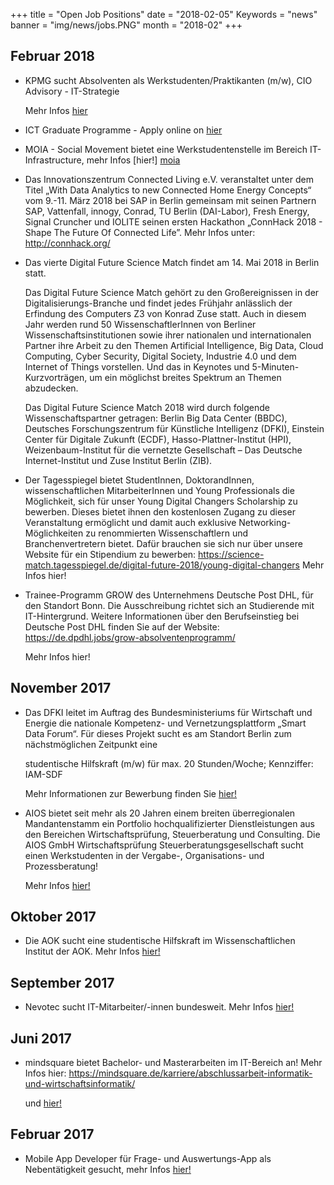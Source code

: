 +++
title = "Open Job Positions"
date = "2018-02-05"
Keywords = "news"
banner = "img/news/jobs.PNG"
month = "2018-02"
+++
<!--more-->


## Februar 2018
- KPMG sucht Absolventen als Werkstudenten/Praktikanten (m/w), CIO Advisory - IT-Strategie

	Mehr Infos [hier][kpmg]

[kpmg]:https://www.wiwi.hu-berlin.de/de/professuren/quantitativ/wi/stellenausschreibungen/praktikant-mw-consulting-cio-advisory.pdf "kpmg"



- ICT Graduate Programme - Apply online on [hier][ict]

[ict]:www.kerrygrads.com


- MOIA - Social Movement bietet eine Werkstudentenstelle im Bereich IT-Infrastructure, mehr Infos [hier!] [moia]

[moia]:https://moia.softgarden.io/job/1557959?l=de


- Das Innovationszentrum Connected Living e.V. veranstaltet unter dem Titel „With Data Analytics to new Connected Home Energy Concepts“ vom 9.-11. März 2018 bei SAP in Berlin gemeinsam mit seinen Partnern SAP, Vattenfall, innogy, Conrad, TU Berlin (DAI-Labor), Fresh Energy, Signal Cruncher und IOLITE seinen ersten Hackathon „ConnHack 2018 - Shape The Future Of Connected Life”. Mehr Infos unter: http://connhack.org/

- Das vierte Digital Future Science Match findet am 14. Mai 2018 in Berlin statt.

	Das Digital Future Science Match gehört zu den Großereignissen in der Digitalisierungs-Branche und findet jedes Frühjahr anlässlich der Erfindung des Computers Z3 von Konrad Zuse statt. Auch in diesem Jahr werden rund 50 WissenschaftlerInnen von Berliner Wissenschaftsinstitutionen sowie ihrer nationalen und internationalen Partner ihre Arbeit zu den Themen Artificial Intelligence, Big Data, Cloud Computing, Cyber Security, Digital Society, Industrie 4.0 und dem Internet of Things vorstellen. Und das in Keynotes und 5-Minuten-Kurzvorträgen, um ein möglichst breites Spektrum an Themen abzudecken.

	Das Digital Future Science Match 2018 wird durch folgende Wissenschaftspartner getragen: Berlin Big Data Center (BBDC), Deutsches Forschungszentrum für Künstliche Intelligenz (DFKI), Einstein Center für Digitale Zukunft (ECDF), Hasso-Plattner-Institut (HPI), Weizenbaum-Institut für die vernetzte Gesellschaft – Das Deutsche Internet-Institut und Zuse Institut Berlin (ZIB).

- Der Tagesspiegel bietet StudentInnen, DoktorandInnen, wissenschaftlichen MitarbeiterInnen und Young Professionals die Möglichkeit, sich für unser Young Digital Changers Scholarship zu bewerben. Dieses bietet ihnen den kostenlosen Zugang zu dieser Veranstaltung ermöglicht und damit auch exklusive Networking-Möglichkeiten zu renommierten Wissenschaftlern und Branchenvertretern bietet. Dafür brauchen sie sich nur über unsere Website für ein Stipendium zu bewerben: https://science-match.tagesspiegel.de/digital-future-2018/young-digital-changers
	Mehr Infos hier!


- Trainee-Programm GROW des Unternehmens Deutsche Post DHL, für den Standort Bonn. Die Ausschreibung richtet sich an Studierende mit IT-Hintergrund. Weitere Informationen über den Berufseinstieg bei Deutsche Post DHL finden Sie auf der Website: https://de.dpdhl.jobs/grow-absolventenprogramm/

	Mehr Infos hier!





## November 2017

- Das DFKI leitet im Auftrag des Bundesministeriums für Wirtschaft und Energie die nationale Kompetenz- und Vernetzungsplattform „Smart Data Forum“. Für dieses Projekt sucht es am Standort Berlin zum nächstmöglichen Zeitpunkt eine


	studentische Hilfskraft (m/w)
	für max. 20 Stunden/Woche;
	Kennziffer: IAM-SDF

	Mehr Informationen zur Bewerbung finden Sie  [hier!][dfki]

[dfki]: https://www.wiwi.hu-berlin.de/de/professuren/quantitativ/wi/stellenausschreibungen/dfki-20171017_hiwi_sdf.pdf



- AIOS bietet seit mehr als 20 Jahren einem breiten überregionalen Mandantenstamm ein Portfolio hochqualifizierter Dienstleistungen aus den Bereichen Wirtschaftsprüfung, Steuerberatung und Consulting. Die AIOS GmbH Wirtschaftsprüfung Steuerberatungsgesellschaft sucht einen Werkstudenten in der Vergabe-, Organisations- und Prozessberatung!

	Mehr Infos [hier!][aios]

[aios]: https://www.wiwi.hu-berlin.de/de/professuren/quantitativ/wi/stellenausschreibungen/aios_suchprofil_werkstudent_omb.pdf

## Oktober 2017

- Die AOK sucht eine studentische Hilfskraft im Wissenschaftlichen Institut der AOK. Mehr Infos [hier!][aok]

[aok]: https://www.wiwi.hu-berlin.de/de/professuren/quantitativ/wi/stellenausschreibungen/stellenausschreibung_shk-hu_berlin.pdf


## September 2017

- Nevotec sucht IT-Mitarbeiter/-innen bundesweit. Mehr Infos [hier!][nevotec]

[nevotec]: https://www.wiwi.hu-berlin.de/de/professuren/quantitativ/wi/stellenausschreibungen/studentischer_nebenjob_it-mitarbeiter-in_nevotec.pdf

## Juni 2017
- mindsquare bietet Bachelor- und Masterarbeiten im IT-Bereich an! Mehr Infos hier: https://mindsquare.de/karriere/abschlussarbeit-informatik-und-wirtschaftsinformatik/

	und [hier!][mindsq]

[mindsq]:https://www.wiwi.hu-berlin.de/de/professuren/quantitativ/wi/stellenausschreibungen/mind-square_juni-2017.pdf

## Februar 2017

- Mobile App Developer für Frage- und Auswertungs-App als Nebentätigkeit gesucht, mehr Infos [hier!][mobile]

[mobile]: https://www.wiwi.hu-berlin.de/de/professuren/quantitativ/wi/stellenausschreibungen/app-developer-fuer-bartz-mit-qr20170207.pdf


<!--more-->
